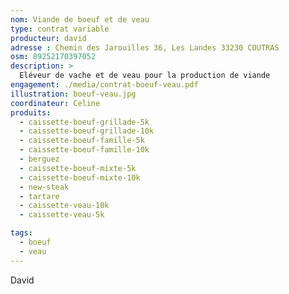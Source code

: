 ```yaml
---
nom: Viande de boeuf et de veau
type: contrat variable
producteur: david
adresse : Chemin des Jarouilles 36, Les Landes 33230 COUTRAS
osm: 89252170397052
description: >
  Eléveur de vache et de veau pour la production de viande
engagement: ./media/contrat-boeuf-veau.pdf
illustration: boeuf-veau.jpg
coordinateur: Celine
produits:
  - caissette-boeuf-grillade-5k
  - caissette-boeuf-grillade-10k
  - caissette-boeuf-famille-5k
  - caissette-boeuf-famille-10k
  - berguez
  - caissette-boeuf-mixte-5k
  - caissette-boeuf-mixte-10k
  - new-steak
  - tartare
  - caissette-veau-10k
  - caissette-veau-5k   

tags:
  - boeuf
  - veau
---
```


David
